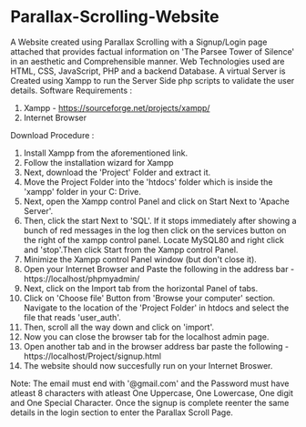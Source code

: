 # Parallax-Scrolling-Website
A Website created using Parallax Scrolling with a Signup/Login page attached that provides factual information on 'The Parsee Tower of Silence'  in an aesthetic and Comprehensible manner. Web Technologies used are HTML, CSS, JavaScript, PHP and a backend Database.
A virtual Server is Created using Xampp to run the Server Side php scripts to validate the user details.
Software Requirements :
1) Xampp - https://sourceforge.net/projects/xampp/
2) Internet Browser

Download Procedure :
1) Install Xampp from the aforementioned link.
2) Follow the installation wizard for Xampp
3) Next, download the 'Project' Folder and extract it.
4) Move the Project Folder into the 'htdocs' folder which is inside the 'xampp' folder in your C: Drive.
5) Next, open the Xampp control Panel and click on Start Next to 'Apache Server'.
6) Then, click the start Next to 'SQL'. If it stops immediately after showing a bunch of red messages in the log then click on the services button on the right of the xampp control panel. Locate MySQL80 and right click and 'stop'.Then click Start from the Xampp control Panel.
7) Minimize the Xampp control Panel window (but don't close it).
8) Open your Internet Browser and Paste the following in the address bar - https://localhost/phpmyadmin/
9) Next, click on the Import tab from the horizontal Panel of tabs.
10) Click on 'Choose file' Button from 'Browse your computer' section. Navigate to the location of the 'Project Folder' in htdocs and select the file that reads 'user_auth'.
11) Then, scroll all the way down and click on 'import'.
12) Now you can close the browser tab for the localhost admin page.
13) Open another tab and in the browser address bar paste the following - https://localhost/Project/signup.html
14) The website should now succesfully run on your Internet Broswer.

Note: The email must end with '@gmail.com' and the Password must have atleast 8 characters with atleast One Uppercase, One Lowercase, One digit and One Special Character.
Once the signup is complete reenter the same details in the login section to enter the Parallax Scroll Page.
